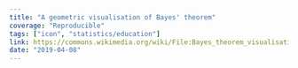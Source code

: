 ```yaml
---
title: "A geometric visualisation of Bayes' theorem"
coverage: "Reproducible"
tags: ["icon", "statistics/education"]
link: https://commons.wikimedia.org/wiki/File:Bayes_theorem_visualisation.svg
date: "2019-04-08"
---
```

